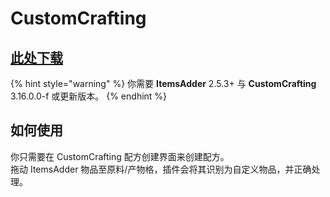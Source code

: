 # CustomCrafting

## [此处下载](https://www.spigotmc.org/resources/55883/)

{% hint style="warning" %}
你需要 **ItemsAdder** 2.5.3+ 与 **CustomCrafting** 3.16.0.0-f 或更新版本。
{% endhint %}

## 如何使用

你只需要在 CustomCrafting 配方创建界面来创建配方。\
拖动 ItemsAdder 物品至原料/产物格，插件会将其识别为自定义物品，并正确处理。
